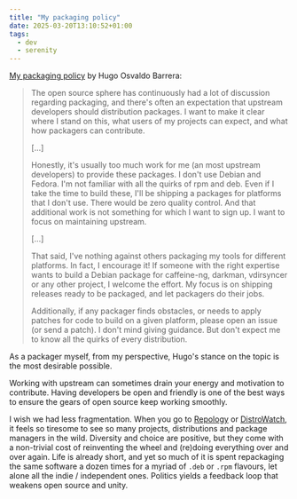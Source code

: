 ```yaml
---
title: "My packaging policy"
date: 2025-03-20T13:10:52+01:00
tags:
  - dev
  - serenity
---
```


[My packaging policy](https://whynothugo.nl/journal/2022/08/13/my-packaging-policy/) by Hugo Osvaldo Barrera:

> The open source sphere has continuously had a lot of discussion regarding
> packaging, and there's often an expectation that upstream developers should
> distribution packages. I want to make it clear where I stand on this, what
> users of my projects can expect, and what how packagers can contribute.
>
> [...]
>
> Honestly, it's usually too much work for me (an most upstream developers) to
> provide these packages. I don't use Debian and Fedora. I'm not familiar with
> all the quirks of rpm and deb. Even if I take the time to build these, I'll be
> shipping a packages for platforms that I don't use. There would be zero
> quality control. And that additional work is not something for which I want to
> sign up. I want to focus on maintaining upstream.
>
> [...]
>
> That said, I've nothing against others packaging my tools for different
> platforms. In fact, I encourage it! If someone with the right expertise wants
> to build a Debian package for caffeine-ng, darkman, vdirsyncer or any other
> project, I welcome the effort. My focus is on shipping releases ready to be
> packaged, and let packagers do their jobs.
>
> Additionally, if any packager finds obstacles, or needs to apply patches for
> code to build on a given platform, please open an issue (or send a patch). I
> don't mind giving guidance. But don't expect me to know all the quirks of
> every distribution.

As a packager myself, from my perspective, Hugo's stance on the topic is the
most desirable possible.

Working with upstream can sometimes drain your energy and motivation to
contribute. Having developers be open and friendly is one of the best ways to
ensure the gears of open source keep working smoothly.

I wish we had less fragmentation. When you go to
[Repology](https://repology.org/) or [DistroWatch](https://distrowatch.com/), it
feels so tiresome to see so many projects, distributions and package managers in
the wild. Diversity and choice are positive, but they come with a non-trivial
cost of reinventing the wheel and (re)doing everything over and over again. Life
is already short, and yet so much of it is spent repackaging the same software a
dozen times for a myriad of `.deb` or `.rpm` flavours, let alone all the indie /
independent ones. Politics yields a feedback loop that weakens open source and
unity.
